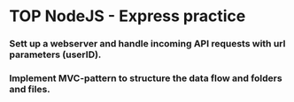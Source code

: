 # TOP NodeJS - Express practice

### Sett up a webserver and handle incoming API requests with url parameters (userID).

### Implement MVC-pattern to structure the data flow and folders and files.
